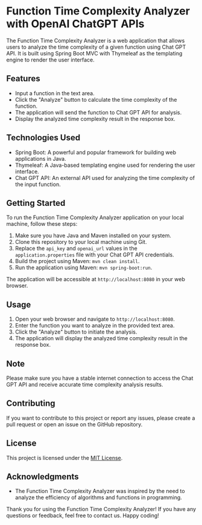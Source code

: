 # Function Time Complexity Analyzer with OpenAI ChatGPT APIs

The Function Time Complexity Analyzer is a web application that allows users to analyze the time complexity of a given function using Chat GPT API. It is built using Spring Boot MVC with Thymeleaf as the templating engine to render the user interface.

## Features

- Input a function in the text area.
- Click the "Analyze" button to calculate the time complexity of the function.
- The application will send the function to Chat GPT API for analysis.
- Display the analyzed time complexity result in the response box.

## Technologies Used

- Spring Boot: A powerful and popular framework for building web applications in Java.
- Thymeleaf: A Java-based templating engine used for rendering the user interface.
- Chat GPT API: An external API used for analyzing the time complexity of the input function.

## Getting Started

To run the Function Time Complexity Analyzer application on your local machine, follow these steps:

1. Make sure you have Java and Maven installed on your system.
2. Clone this repository to your local machine using Git.
3. Replace the `api_key` and `openai_url` values in the `application.properties` file with your Chat GPT API credentials.
4. Build the project using Maven: `mvn clean install`.
5. Run the application using Maven: `mvn spring-boot:run`.

The application will be accessible at `http://localhost:8080` in your web browser.

## Usage

1. Open your web browser and navigate to `http://localhost:8080`.
2. Enter the function you want to analyze in the provided text area.
3. Click the "Analyze" button to initiate the analysis.
4. The application will display the analyzed time complexity result in the response box.

## Note

Please make sure you have a stable internet connection to access the Chat GPT API and receive accurate time complexity analysis results.

## Contributing

If you want to contribute to this project or report any issues, please create a pull request or open an issue on the GitHub repository.

## License

This project is licensed under the [MIT License](LICENSE).

## Acknowledgments

- The Function Time Complexity Analyzer was inspired by the need to analyze the efficiency of algorithms and functions in programming.

Thank you for using the Function Time Complexity Analyzer! If you have any questions or feedback, feel free to contact us. Happy coding!
